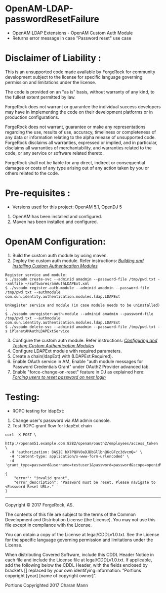 # OpenAM-LDAP-passwordResetFailure

* OpenAM LDAP Extensions - OpenAM Custom Auth Module <br />
* Returns error message in case "Password reset" use case 
 
Disclaimer of Liability :
=========================
This is an unsupported code made available by ForgeRock for community development subject to the license for specific
language governing permission and limitations under the license.

The code is provided on an "as is" basis, without warranty of any kind, to the fullest extent permitted by law. 

ForgeRock does not warrant or guarantee the individual success developers may have in implementing the code on their 
development platforms or in production configurations.

ForgeRock does not warrant, guarantee or make any representations regarding the use, results of use, accuracy, timeliness 
or completeness of any data or information relating to the alpha release of unsupported code. ForgeRock disclaims all 
warranties, expressed or implied, and in particular, disclaims all warranties of merchantability, and warranties related 
to the code, or any service or software related thereto.

ForgeRock shall not be liable for any direct, indirect or consequential damages or costs of any type arising out of any 
action taken by you or others related to the code.
    
Pre-requisites :
================
* Versions used for this project: OpenAM 5.1, OpenDJ 5 
1. OpenAM has been installed and configured.
2. Maven has been installed and configured.

OpenAM Configuration:
=====================
1. Build the custom auth module by using maven. 
2. Deploy the custom auth module. Refer instructions: *[Building and Installing Custom Authentication Modules](https://backstage.forgerock.com/docs/am/5.1/authentication-guide/#build-config-sample-auth-module)*
```
Register service and module:
$ ./ssoadm create-svc --adminid amadmin --password-file /tmp/pwd.txt --xmlfile ~/softwares/amAuthLDAPExt.xml
$ ./ssoadm register-auth-module --adminid amadmin --password-file /tmp/pwd.txt --authmodule com.sun.identity.authentication.modules.ldap.LDAPExt

UnRegister service and module (in case module needs to be uninstalled) : 
$ ./ssoadm unregister-auth-module --adminid amadmin --password-file /tmp/pwd.txt --authmodule com.sun.identity.authentication.modules.ldap.LDAPExt
$ ./ssoadm delete-svc --adminid amadmin --password-file /tmp/pwd.txt -s iPlanetAMAuthLDAPExtService
```
3. Configure the custom auth module. Refer instructions: *[Configuring and Testing Custom Authentication Modules](https://backstage.forgerock.com/docs/am/5.1/authentication-guide/#configuring-testing-sample-auth-module)*
4. Configure LDAPExt module with required parameters.
5. Create a chain(ldapExt) with (LDAPExt:Required).
6. Enable OAuth service in AM, Enable "auth module messages for Password Credentials Grant" under OAuth2 Provider advanced tab.
7. Enable "force-change-on-reset" feature in DJ as explained here: *[Forcing users to reset password on next login](http://tumy-tech.com/2015/08/23/openam-forcing-user-to-reset-password-on-next-login-2/)*
  
Testing:
======== 
* ROPC testing for ldapExt:
1. Change user's password via AM admin console. 
2. Test ROPC grant flow for ldapExt chain
```
curl -X POST \
  http://openam51.example.com:8282/openam/oauth2/employees/access_token \
  -H 'authorization: BASIC bXlPQXV0aDJDbGllbnQ6cGFzc3dvcmQ=' \
  -H 'content-type: application/x-www-form-urlencoded' \
  -d 'grant_type=password&username=testuser1&password=password&scope=openid%20profile%20email&auth_chain=ldapExt'

{
    "error": "invalid_grant",
    "error_description": "Password must be reset. Please navigate to <Password Reset URL>."
}
```


* * *

Copyright © 2017 ForgeRock, AS.

The contents of this file are subject to the terms of the Common Development and
Distribution License (the License). You may not use this file except in compliance with the
License.

You can obtain a copy of the License at legal/CDDLv1.0.txt. See the License for the
specific language governing permission and limitations under the License.

When distributing Covered Software, include this CDDL Header Notice in each file and include
the License file at legal/CDDLv1.0.txt. If applicable, add the following below the CDDL
Header, with the fields enclosed by brackets [] replaced by your own identifying
information: "Portions copyright [year] [name of copyright owner]".

Portions Copyrighted 2017 Charan Mann